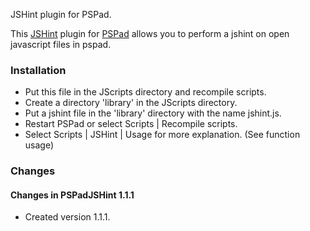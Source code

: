 JSHint plugin for PSPad.

This [JSHint](http://www.jshint.com) plugin for [PSPad](http://www.pspad.com) allows you to perform a jshint on 
open javascript files in pspad.
 

### Installation

* Put this file in the JScripts directory and recompile scripts.
* Create a directory 'library' in the  JScripts directory.
* Put a jshint file in the 'library' directory with the name jshint.js.
* Restart PSPad or select Scripts | Recompile scripts.
* Select Scripts | JSHint | Usage for more explanation. (See function usage)



### Changes

#### Changes in PSPadJSHint 1.1.1

* Created version 1.1.1.
